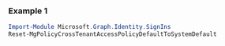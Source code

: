 ### Example 1
``` powershell
Import-Module Microsoft.Graph.Identity.SignIns
Reset-MgPolicyCrossTenantAccessPolicyDefaultToSystemDefault
```
